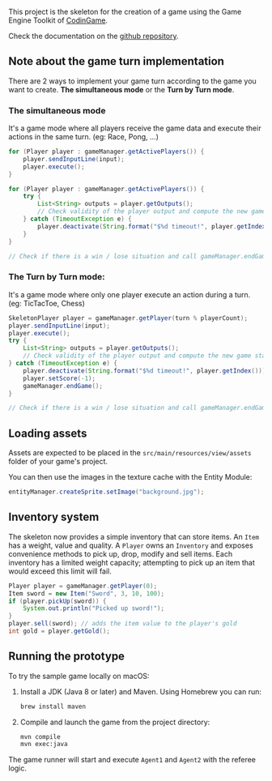This project is the skeleton for the creation of a game using the Game Engine Toolkit of [CodinGame](https://codingame.com).

Check the documentation on the [github repository](https://github.com/CodinGame/codingame-sdk-doc).

## Note about the game turn implementation
There are 2 ways to implement your game turn according to the game you want to create. **The simultaneous mode** or the **Turn by Turn mode**.

### The simultaneous mode
It's a game mode where all players receive the game data and execute their actions in the same turn. (eg: Race, Pong, ...)

```java
for (Player player : gameManager.getActivePlayers()) {
    player.sendInputLine(input);
    player.execute();
}

for (Player player : gameManager.getActivePlayers()) {
    try {
        List<String> outputs = player.getOutputs();
        // Check validity of the player output and compute the new game state
    } catch (TimeoutException e) {
        player.deactivate(String.format("$%d timeout!", player.getIndex()));
    }
}

// Check if there is a win / lose situation and call gameManager.endGame(); when game is finished
```

### The Turn by Turn mode:
It's a game mode where only one player execute an action during a turn. (eg: TicTacToe, Chess)

```java
SkeletonPlayer player = gameManager.getPlayer(turn % playerCount);
player.sendInputLine(input);
player.execute();
try {
    List<String> outputs = player.getOutputs();
    // Check validity of the player output and compute the new game state
} catch (TimeoutException e) {
    player.deactivate(String.format("$%d timeout!", player.getIndex()));
    player.setScore(-1);
    gameManager.endGame();
}

// Check if there is a win / lose situation and call gameManager.endGame(); when game is finished
```

## Loading assets
Assets are expected to be placed in the `src/main/resources/view/assets` folder of your game's project.

You can then use the images in the texture cache with the Entity Module:
```java
entityManager.createSprite.setImage("background.jpg");
```

## Inventory system

The skeleton now provides a simple inventory that can store items. An `Item`
has a weight, value and quality. A `Player` owns an `Inventory` and exposes
convenience methods to pick up, drop, modify and sell items. Each inventory has
a limited weight capacity; attempting to pick up an item that would exceed this
limit will fail.

```java
Player player = gameManager.getPlayer(0);
Item sword = new Item("Sword", 3, 10, 100);
if (player.pickUp(sword)) {
    System.out.println("Picked up sword!");
}
player.sell(sword); // adds the item value to the player's gold
int gold = player.getGold();
```

## Running the prototype

To try the sample game locally on macOS:

1. Install a JDK (Java 8 or later) and Maven. Using Homebrew you can run:

   ```bash
   brew install maven
   ```

2. Compile and launch the game from the project directory:

   ```bash
   mvn compile
   mvn exec:java
   ```

The game runner will start and execute `Agent1` and `Agent2` with the referee logic.
